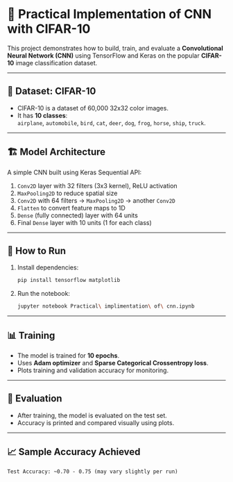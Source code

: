 # 🧠 Practical Implementation of CNN with CIFAR-10

This project demonstrates how to build, train, and evaluate a **Convolutional Neural Network (CNN)** using TensorFlow and Keras on the popular **CIFAR-10** image classification dataset.

---

## 📂 Dataset: CIFAR-10

- CIFAR-10 is a dataset of 60,000 32x32 color images.
- It has **10 classes**:  
  `airplane`, `automobile`, `bird`, `cat`, `deer`, `dog`, `frog`, `horse`, `ship`, `truck`.

---

## 🏗️ Model Architecture

A simple CNN built using Keras Sequential API:

1. `Conv2D` layer with 32 filters (3x3 kernel), ReLU activation
2. `MaxPooling2D` to reduce spatial size
3. `Conv2D` with 64 filters → `MaxPooling2D` → another `Conv2D`
4. `Flatten` to convert feature maps to 1D
5. `Dense` (fully connected) layer with 64 units
6. Final `Dense` layer with 10 units (1 for each class)

---

## 🔧 How to Run

1. Install dependencies:
    ```bash
    pip install tensorflow matplotlib
    ```

2. Run the notebook:
    ```bash
    jupyter notebook Practical\ implimentation\ of\ cnn.ipynb
    ```

---

## 📊 Training

- The model is trained for **10 epochs**.
- Uses **Adam optimizer** and **Sparse Categorical Crossentropy loss**.
- Plots training and validation accuracy for monitoring.

---

## 🧪 Evaluation

- After training, the model is evaluated on the test set.
- Accuracy is printed and compared visually using plots.

---

## 📈 Sample Accuracy Achieved

```txt
Test Accuracy: ~0.70 - 0.75 (may vary slightly per run)
